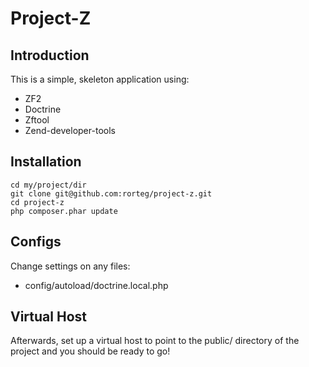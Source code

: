 Project-Z
=======================

Introduction
------------
This is a simple, skeleton application using:
 - ZF2
 - Doctrine
 - Zftool
 - Zend-developer-tools


Installation
------------
    cd my/project/dir
    git clone git@github.com:rorteg/project-z.git
    cd project-z
    php composer.phar update

Configs
-------
Change settings on any files:
 - config/autoload/doctrine.local.php

Virtual Host
------------
Afterwards, set up a virtual host to point to the public/ directory of the
project and you should be ready to go!
